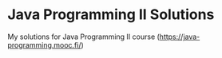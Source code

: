 # Java Programming II Solutions
My solutions for Java Programming II course (https://java-programming.mooc.fi/)
